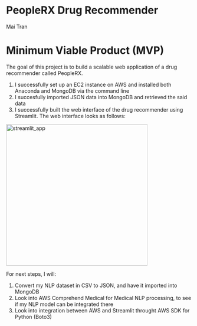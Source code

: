 # PeopleRX Drug Recommender
Mai Tran

# Minimum Viable Product (MVP)

The goal of this project is to build a scalable web application of a drug recommender called PeopleRX.
  1. I successfully set up an EC2 instance on AWS and installed both Anaconda and MongoDB via the command line
  2. I succesfully imported JSON data into MongoDB and retrieved the said data
  3. I successfully built the web interface of the drug recommender using Streamlit. The web interface looks as follows:
 <img width="383" alt="streamlit_app" src="https://user-images.githubusercontent.com/67651332/182268852-ae1a3335-c86d-4649-a7c9-070cba9dbeb3.png">

For next steps, I will:
  1. Convert my NLP dataset in CSV to JSON, and have it imported into MongoDB
  2. Look into AWS Comprehend Medical for Medical NLP processing, to see if my NLP model can be integrated there
  3. Look into integration between AWS and Streamlit throught AWS SDK for Python (Boto3)
